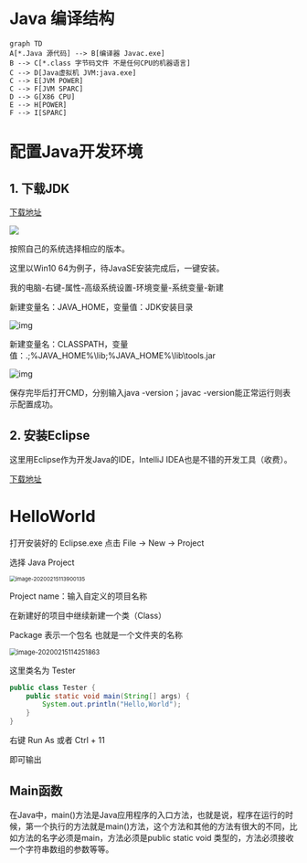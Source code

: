 # Java 编译结构

```mermaid
graph TD
A[*.Java 源代码] --> B[编译器 Javac.exe]
B --> C[*.class 字节码文件 不是任何CPU的机器语言]
C --> D[Java虚拟机 JVM:java.exe]
C --> E[JVM POWER]
C --> F[JVM SPARC]
D --> G[X86 CPU]
E --> H[POWER]
F --> I[SPARC]
```

# 配置Java开发环境

## 1. 下载JDK

[下载地址](https://www.oracle.com/technetwork/java/javase/downloads/jdk13-downloads-5672538.html)

![](C:\Users\Vivi_\Downloads\火狐截图_2019-10-04T08-06-43.588Z.png)

按照自己的系统选择相应的版本。

这里以Win10 64为例子，待JavaSE安装完成后，一键安装。

我的电脑-右键-属性-高级系统设置-环境变量-系统变量-新建

新建变量名：JAVA_HOME，变量值：JDK安装目录

![img](https://images2018.cnblogs.com/blog/1313907/201805/1313907-20180505151930953-913534876.png)

新建变量名：CLASSPATH，变量值：.;%JAVA_HOME%\lib;%JAVA_HOME%\lib\tools.jar

![img](https://images2018.cnblogs.com/blog/1313907/201805/1313907-20180505160714794-1912853159.png)

保存完毕后打开CMD，分别输入java -version；javac -version能正常运行则表示配置成功。

## 2. 安装Eclipse

这里用Eclipse作为开发Java的IDE，IntelliJ IDEA也是不错的开发工具（收费）。

[下载地址](https://www.eclipse.org/downloads/packages/)

# HelloWorld

打开安装好的 Eclipse.exe 点击 File -> New -> Project

选择 Java Project

<img src="C:\Users\Vivi_\AppData\Roaming\Typora\typora-user-images\image-20200215113900135.png" alt="image-20200215113900135" style="zoom: 67%;" />



Project name：输入自定义的项目名称

在新建好的项目中继续新建一个类（Class）

Package 表示一个包名 也就是一个文件夹的名称

<img src="C:\Users\Vivi_\AppData\Roaming\Typora\typora-user-images\image-20200215114251863.png" alt="image-20200215114251863" style="zoom:80%;" />

这里类名为 Tester

```java
public class Tester {
	public static void main(String[] args) {
		System.out.println("Hello,World");
	}
}
```

右键 Run As 或者 Ctrl + 11

即可输出

## Main函数

在Java中，main()方法是Java应用程序的入口方法，也就是说，程序在运行的时候，第一个执行的方法就是main()方法，这个方法和其他的方法有很大的不同，比如方法的名字必须是main，方法必须是public static void 类型的，方法必须接收一个字符串数组的参数等等。
